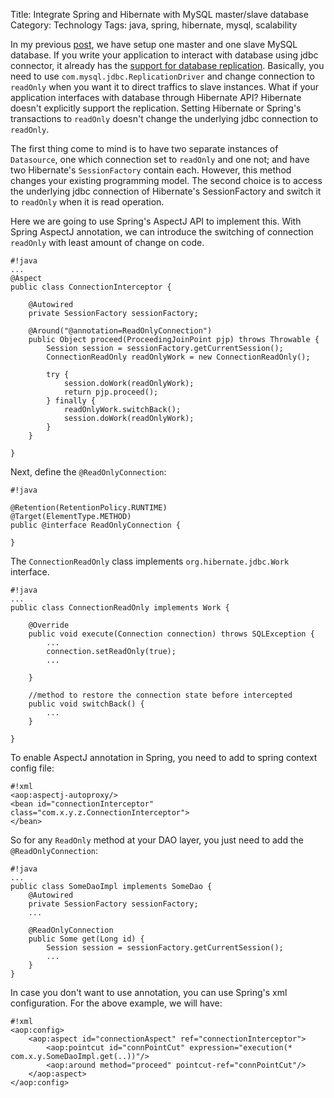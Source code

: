 Title: Integrate Spring and Hibernate with MySQL master/slave database
Category: Technology
Tags: java, spring, hibernate, mysql, scalability

In my previous [post]({filename}/posts/Programming/2012-10-05_mysqlreplication.md), we have setup one master and one slave MySQL database. If you write your application to interact with database using jdbc connector, it already has the [support for database replication](http://dev.mysql.com/doc/refman/5.1/en/connector-j-reference-replication-connection.html). Basically, you need to use `com.mysql.jdbc.ReplicationDriver` and change connection to `readOnly` when you want it to direct traffics to slave instances. What if your application interfaces with database through Hibernate API? Hibernate doesn't explicitly support the replication. Setting Hibernate or Spring's transactions to `readOnly` doesn't change the underlying jdbc connection to `readOnly`. 

The first thing come to mind is to have two separate instances of `Datasource`, one which connection set to `readOnly` and one not; and have two Hibernate's `SessionFactory` contain each. However, this method changes your existing programming model. The second choice is to access the underlying jdbc connection of Hibernate's SessionFactory and switch it to `readOnly` when it is read operation. 

Here we are going to use Spring's AspectJ API to implement this. With Spring AspectJ annotation, we can introduce the switching of connection `readOnly` with least amount of change on code.  

    #!java
    ...
    @Aspect
    public class ConnectionInterceptor {
       
        @Autowired
        private SessionFactory sessionFactory; 

        @Around("@annotation=ReadOnlyConnection")
        public Object proceed(ProceedingJoinPoint pjp) throws Throwable {
            Session session = sessionFactory.getCurrentSession();
            ConnectionReadOnly readOnlyWork = new ConnectionReadOnly();

            try {
                session.doWork(readOnlyWork);
                return pjp.proceed();
            } finally {
                readOnlyWork.switchBack();
                session.doWork(readOnlyWork);
            }
        }
    
    }

Next, define the `@ReadOnlyConnection`:

    #!java

    @Retention(RetentionPolicy.RUNTIME)
    @Target(ElementType.METHOD)
    public @interface ReadOnlyConnection {
    
    }

The `ConnectionReadOnly` class implements `org.hibernate.jdbc.Work` interface.  

    #!java
    ...
    public class ConnectionReadOnly implements Work {
    
        @Override
        public void execute(Connection connection) throws SQLException {
            ...
            connection.setReadOnly(true);
            ...

        }

        //method to restore the connection state before intercepted
        public void switchBack() {
            ... 
        }
    
    }

To enable AspectJ annotation in Spring, you need to add to spring context config file: 

    #!xml
    <aop:aspectj-autoproxy/>
    <bean id="connectionInterceptor" class="com.x.y.z.ConnectionInterceptor">
    </bean>

So for any `ReadOnly` method at your DAO layer, you just need to add the `@ReadOnlyConnection`:

    #!java
    ...
    public class SomeDaoImpl implements SomeDao {
        @Autowired
        private SessionFactory sessionFactory;
        ...
        
        @ReadOnlyConnection
        public Some get(Long id) {
            Session session = sessionFactory.getCurrentSession();
            ...
        }
    }

In case you don't want to use annotation, you can use Spring's xml configuration. For the above example, we will have: 

    #!xml
    <aop:config>
        <aop:aspect id="connectionAspect" ref="connectionInterceptor">
            <aop:pointcut id="connPointCut" expression="execution(* com.x.y.SomeDaoImpl.get(..))"/>
            <aop:around method="proceed" pointcut-ref="connPointCut"/>
        </aop:aspect>
    </aop:config>






